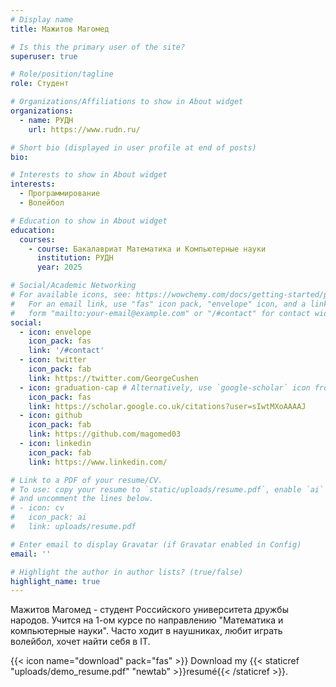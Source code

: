 ```yaml
---
# Display name
title: Мажитов Магомед

# Is this the primary user of the site?
superuser: true

# Role/position/tagline
role: Студент

# Organizations/Affiliations to show in About widget
organizations:
  - name: РУДН
    url: https://www.rudn.ru/

# Short bio (displayed in user profile at end of posts)
bio:

# Interests to show in About widget
interests:
  - Программирование
  - Волейбол

# Education to show in About widget
education:
  courses:
    - course: Бакалавриат Математика и Компьютерные науки
      institution: РУДН
      year: 2025

# Social/Academic Networking
# For available icons, see: https://wowchemy.com/docs/getting-started/page-builder/#icons
#   For an email link, use "fas" icon pack, "envelope" icon, and a link in the
#   form "mailto:your-email@example.com" or "/#contact" for contact widget.
social:
  - icon: envelope
    icon_pack: fas
    link: '/#contact'
  - icon: twitter
    icon_pack: fab
    link: https://twitter.com/GeorgeCushen
  - icon: graduation-cap # Alternatively, use `google-scholar` icon from `ai` icon pack
    icon_pack: fas
    link: https://scholar.google.co.uk/citations?user=sIwtMXoAAAAJ
  - icon: github
    icon_pack: fab
    link: https://github.com/magomed03
  - icon: linkedin
    icon_pack: fab
    link: https://www.linkedin.com/

# Link to a PDF of your resume/CV.
# To use: copy your resume to `static/uploads/resume.pdf`, enable `ai` icons in `params.toml`,
# and uncomment the lines below.
# - icon: cv
#   icon_pack: ai
#   link: uploads/resume.pdf

# Enter email to display Gravatar (if Gravatar enabled in Config)
email: ''

# Highlight the author in author lists? (true/false)
highlight_name: true
---
```


Мажитов Магомед - студент Российского университета дружбы народов. Учится на 1-ом курсе по направлению "Математика и компьютерные науки". Часто ходит в наушниках, любит играть волейбол, хочет найти себя в IT.  

{{< icon name="download" pack="fas" >}} Download my {{< staticref "uploads/demo_resume.pdf" "newtab" >}}resumé{{< /staticref >}}.
